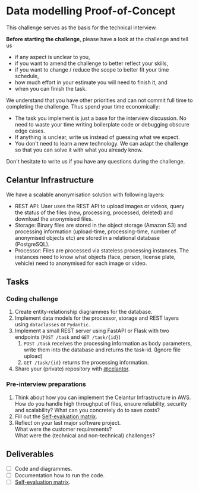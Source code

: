 Data modelling Proof-of-Concept
================================

This challenge serves as the basis for the technical interview.

**Before starting the challenge**, please have a look at the challenge and tell us 
- if any aspect is unclear to you,
- if you want to amend the challenge to better reflect your skills,
- if you want to change / reduce the scope to better fit your time schedule,
- how much effort in your estimate you will need to finish it, and
- when you can finish the task.

We understand that you have other priorities and can not commit full time to completing the challenge.
Thus spend your time economically:
- The task you implement is just a base for the interview discussion. 
  No need to waste your time writing boilerplate code or debugging obscure edge cases. 
- If anything is unclear, write us instead of guessing what we expect. 
- You don't need to learn a new technology. We can adapt the challenge 
  so that you can solve it with what you already know.

Don't hesitate to write us if you have any questions during the challenge.


Celantur Infrastructure
-----------------------

We have a scalable anonymisation solution with following layers:

- REST API: User uses the REST API to upload images or videos, query the status of the files (new, processing, processed, deleted) and download the anonymised files.
- Storage: Binary files are stored in the object storage (Amazon S3) and processing information (upload-time, processing-time, number of anonymised objects etc) are 
  stored in a relational database (PostgreSQL).
- Processor: Files are processed via stateless processing instances. The instances need to know what objects (face, person, license plate, vehicle) need to anonymised 
  for each image or video.


Tasks
-----

### Coding challenge

1. Create entity-relationship diagrammes for the database.
2. Implement data models for the processor, storage and REST layers using `dataclasses` or `Pydantic`.
3. Implement a small REST server using FastAPI or Flask with two endpoints (`POST /task` and `GET /task/{id}`)
   1. `POST /task` receives the processing information as body parameters, write them into the database and returns the task-id. (Ignore file upload)
   2. `GET /task/{id}` returns the processing information. 
4. Share your (private) repository with [@celantor](https://github.com/celantor).


### Pre-interview preparations

1. Think about how you can implement the Celantur Infrastructure in AWS.<br />
   How do you handle high throughput of files, ensure reliability, security and scalability?
   What can you concretely do to save costs?
2. Fill out the [Self-evaluation matrix](./Self-Evaluation.md).
3. Reflect on your last major software project.<br /> 
   What were the customer requirements?<br />
   What were the (technical and non-technical) challenges? 


Deliverables
------------

- [ ] Code and diagrammes.
- [ ] Documentation how to run the code.
- [ ] [Self-evaluation matrix](./Self-Evaluation.md).
